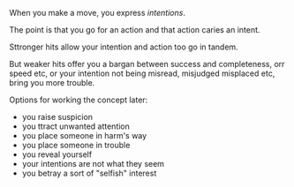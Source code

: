 When you make a move, you express *intentions*.

The point is that you go for an action and that action caries an intent.

Sttronger hits allow your intention and action too go in tandem.

But weaker hits offer you a bargan between success and completeness, orr speed etc, or your intention not being misread, misjudged misplaced etc, bring you more trouble.

Options for working the concept later:

- you raise suspicion
- you ttract unwanted attention
- you place someone in harm's way
- you place someone in trouble
- you reveal yourself
- your intentions are not what they seem
- you betray a sort of "selfish" interest